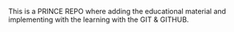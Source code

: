 This is a PRINCE REPO where adding the educational material and implementing with the learning with the GIT & GITHUB.
